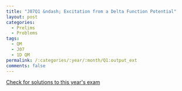 ```yaml
---
title: "J07Q1 &ndash; Excitation from a Delta Function Potential"
layout: post
categories:
  - Prelims
  - Problems
tags:
  - QM
  - J07
  - 1D QM
permalink: /:categories/:year/:month/Q1:output_ext
comments: false
---
```

<object data="2007J1Q.pdf" type="application/pdf" width="100%" height="500"></object>
<div class="message"><a href='https://princetonprelim.com/prelim/18/'>Check for solutions to this year's exam</a></div>